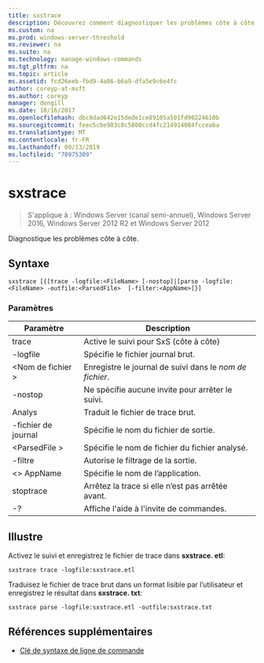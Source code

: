 ```yaml
---
title: sxstrace
description: Découvrez comment diagnostiquer les problèmes côte à côte.
ms.custom: na
ms.prod: windows-server-threshold
ms.reviewer: na
ms.suite: na
ms.technology: manage-windows-commands
ms.tgt_pltfrm: na
ms.topic: article
ms.assetid: fcd26eeb-fbd9-4a86-b6a9-dfa5e9c6e4fc
author: coreyp-at-msft
ms.author: coreyp
manager: dongill
ms.date: 10/16/2017
ms.openlocfilehash: dbc8dad642e15dede1ce89105a501fd90224610b
ms.sourcegitcommit: feec5cbe983c8c5800ccd4fc214914084fcceaba
ms.translationtype: MT
ms.contentlocale: fr-FR
ms.lasthandoff: 09/13/2019
ms.locfileid: "70975309"
---
```

# <a name="sxstrace"></a>sxstrace

>S'applique à : Windows Server (canal semi-annuel), Windows Server 2016, Windows Server 2012 R2 et Windows Server 2012

Diagnostique les problèmes côte à côte.    

## <a name="syntax"></a>Syntaxe  
```  
sxstrace [{[trace -logfile:<FileName> [-nostop]|[parse -logfile:<FileName> -outfile:<ParsedFile>  [-filter:<AppName>]}]  
```  

### <a name="parameters"></a>Paramètres  
|Paramètre|Description|  
|-------|--------|  
|trace|Active le suivi pour SxS (côte à côte)|  
|-logfile|Spécifie le fichier journal brut.|  
|\<Nom de fichier >|Enregistre le journal de suivi dans le *nom de fichier*.|  
|-nostop|Ne spécifie aucune invite pour arrêter le suivi.|  
|Analys|Traduit le fichier de trace brut.|  
|-fichier de journal|Spécifie le nom du fichier de sortie.|  
|\<ParsedFile >|Spécifie le nom de fichier du fichier analysé.|  
|-filtre|Autorise le filtrage de la sortie.|  
|\<> AppName|Spécifie le nom de l’application.|  
|stoptrace|Arrêtez la trace si elle n’est pas arrêtée avant.|  
|-?|Affiche l'aide à l'invite de commandes.|  

## <a name="BKMK_Examples"></a>Illustre  
Activez le suivi et enregistrez le fichier de trace dans **sxstrace. etl**:  
```  
sxstrace trace -logfile:sxstrace.etl  
```  
Traduisez le fichier de trace brut dans un format lisible par l’utilisateur et enregistrez le résultat dans **sxstrace. txt**:  
```  
sxstrace parse -logfile:sxstrace.etl -outfile:sxstrace.txt  
```  

## <a name="additional-references"></a>Références supplémentaires  
-   [Clé de syntaxe de ligne de commande](command-line-syntax-key.md)  
  
